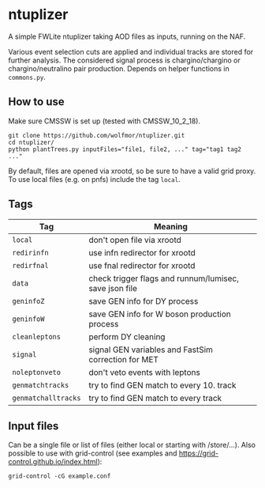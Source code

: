 # ntuplizer
A simple FWLite ntuplizer taking AOD files as inputs, running on the NAF.

Various event selection cuts are applied and individual tracks are stored for further analysis. The considered signal process is chargino/chargino or chargino/neutralino pair production. Depends on helper functions in `commons.py`.
## How to use
Make sure CMSSW is set up (tested with CMSSW_10_2_18).
```
git clone https://github.com/wolfmor/ntuplizer.git
cd ntuplizer/
python plantTrees.py inputFiles="file1, file2, ..." tag="tag1 tag2 ..."
```
By default, files are opened via xrootd, so be sure to have a valid grid proxy. To use local files (e.g. on pnfs) include the tag `local`.
## Tags
Tag | Meaning
------------ | -------------
`local` | don't open file via xrootd
`redirinfn` | use infn redirector for xrootd
`redirfnal` | use fnal redirector for xrootd
`data` | check trigger flags and runnum/lumisec, save json file
`geninfoZ` | save GEN info for DY process
`geninfoW` | save GEN info for W boson production process
`cleanleptons` | perform DY cleaning
`signal` | signal GEN variables and FastSim correction for MET
`noleptonveto` | don't veto events with leptons
`genmatchtracks` | try to find GEN match to every 10. track
`genmatchalltracks` | try to find GEN match to every track
## Input files
Can be a single file or list of files (either local or starting with /store/...). Also possible to use with grid-control (see examples and https://grid-control.github.io/index.html):
```
grid-control -cG example.conf
```

